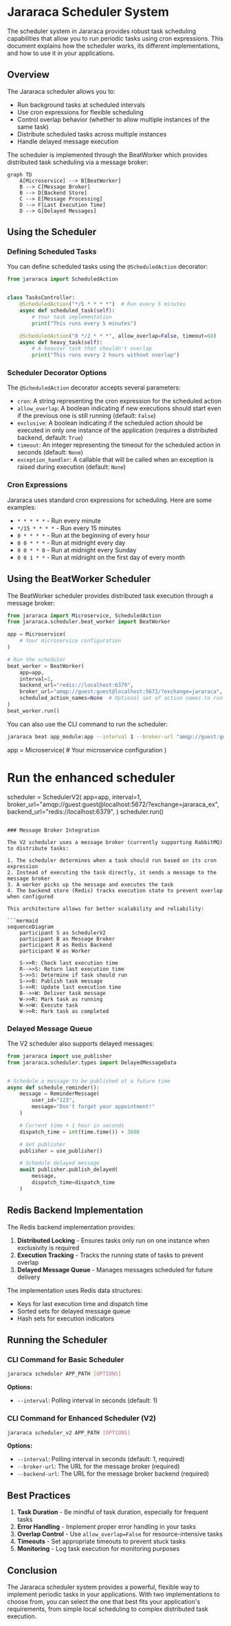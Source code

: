 # Jararaca Scheduler System

The scheduler system in Jararaca provides robust task scheduling capabilities that allow you to run periodic tasks using cron expressions. This document explains how the scheduler works, its different implementations, and how to use it in your applications.

## Overview

The Jararaca scheduler allows you to:

- Run background tasks at scheduled intervals
- Use cron expressions for flexible scheduling
- Control overlap behavior (whether to allow multiple instances of the same task)
- Distribute scheduled tasks across multiple instances
- Handle delayed message execution

The scheduler is implemented through the BeatWorker which provides distributed task scheduling via a message broker:

```mermaid
graph TD
    A[Microservice] --> B[BeatWorker]
    B --> C[Message Broker]
    B --> D[Backend Store]
    C --> E[Message Processing]
    D --> F[Last Execution Time]
    D --> G[Delayed Messages]
```

## Using the Scheduler

### Defining Scheduled Tasks

You can define scheduled tasks using the `@ScheduledAction` decorator:

```python
from jararaca import ScheduledAction


class TasksController:
    @ScheduledAction("*/5 * * * *")  # Run every 5 minutes
    async def scheduled_task(self):
        # Your task implementation
        print("This runs every 5 minutes")

    @ScheduledAction("0 */2 * * *", allow_overlap=False, timeout=60)
    async def heavy_task(self):
        # A heavier task that shouldn't overlap
        print("This runs every 2 hours without overlap")
```

### Scheduler Decorator Options

The `@ScheduledAction` decorator accepts several parameters:

- `cron`: A string representing the cron expression for the scheduled action
- `allow_overlap`: A boolean indicating if new executions should start even if the previous one is still running (default: `False`)
- `exclusive`: A boolean indicating if the scheduled action should be executed in only one instance of the application (requires a distributed backend, default: `True`)
- `timeout`: An integer representing the timeout for the scheduled action in seconds (default: `None`)
- `exception_handler`: A callable that will be called when an exception is raised during execution (default: `None`)

### Cron Expressions

Jararaca uses standard cron expressions for scheduling. Here are some examples:

- `* * * * *` - Run every minute
- `*/15 * * * *` - Run every 15 minutes
- `0 * * * *` - Run at the beginning of every hour
- `0 0 * * *` - Run at midnight every day
- `0 0 * * 0` - Run at midnight every Sunday
- `0 0 1 * *` - Run at midnight on the first day of every month

## Using the BeatWorker Scheduler

The BeatWorker scheduler provides distributed task execution through a message broker:

```python
from jararaca import Microservice, ScheduledAction
from jararaca.scheduler.beat_worker import BeatWorker

app = Microservice(
    # Your microservice configuration
)

# Run the scheduler
beat_worker = BeatWorker(
    app=app,
    interval=1,
    backend_url="redis://localhost:6379",
    broker_url="amqp://guest:guest@localhost:5672/?exchange=jararaca",
    scheduled_action_names=None  # Optional set of action names to run
)
beat_worker.run()
```

You can also use the CLI command to run the scheduler:

```bash
jararaca beat app_module:app --interval 1 --broker-url "amqp://guest:guest@localhost:5672/?exchange=jararaca" --backend-url "redis://localhost:6379"
```

app = Microservice(
    # Your microservice configuration
)

# Run the enhanced scheduler
scheduler = SchedulerV2(
    app=app,
    interval=1,
    broker_url="amqp://guest:guest@localhost:5672/?exchange=jararaca_ex",
    backend_url="redis://localhost:6379",
)
scheduler.run()
```

### Message Broker Integration

The V2 scheduler uses a message broker (currently supporting RabbitMQ) to distribute tasks:

1. The scheduler determines when a task should run based on its cron expression
2. Instead of executing the task directly, it sends a message to the message broker
3. A worker picks up the message and executes the task
4. The backend store (Redis) tracks execution state to prevent overlap when configured

This architecture allows for better scalability and reliability:

```mermaid
sequenceDiagram
    participant S as SchedulerV2
    participant B as Message Broker
    participant R as Redis Backend
    participant W as Worker

    S->>R: Check last execution time
    R-->>S: Return last execution time
    S->>S: Determine if task should run
    S->>B: Publish task message
    S->>R: Update last execution time
    B-->>W: Deliver task message
    W->>R: Mark task as running
    W->>W: Execute task
    W->>R: Mark task as completed
```

### Delayed Message Queue

The V2 scheduler also supports delayed messages:

```python
from jararaca import use_publisher
from jararaca.scheduler.types import DelayedMessageData


# Schedule a message to be published at a future time
async def schedule_reminder():
    message = ReminderMessage(
        user_id="123",
        message="Don't forget your appointment!"
    )

    # Current time + 1 hour in seconds
    dispatch_time = int(time.time()) + 3600

    # Get publisher
    publisher = use_publisher()

    # Schedule delayed message
    await publisher.publish_delayed(
        message,
        dispatch_time=dispatch_time
    )
```

## Redis Backend Implementation

The Redis backend implementation provides:

1. **Distributed Locking** - Ensures tasks only run on one instance when exclusivity is required
2. **Execution Tracking** - Tracks the running state of tasks to prevent overlap
3. **Delayed Message Queue** - Manages messages scheduled for future delivery

The implementation uses Redis data structures:
- Keys for last execution time and dispatch time
- Sorted sets for delayed message queue
- Hash sets for execution indicators

## Running the Scheduler

### CLI Command for Basic Scheduler

```bash
jararaca scheduler APP_PATH [OPTIONS]
```

**Options:**
- `--interval`: Polling interval in seconds (default: 1)

### CLI Command for Enhanced Scheduler (V2)

```bash
jararaca scheduler_v2 APP_PATH [OPTIONS]
```

**Options:**
- `--interval`: Polling interval in seconds (default: 1, required)
- `--broker-url`: The URL for the message broker (required)
- `--backend-url`: The URL for the message broker backend (required)

## Best Practices

1. **Task Duration** - Be mindful of task duration, especially for frequent tasks
2. **Error Handling** - Implement proper error handling in your tasks
3. **Overlap Control** - Use `allow_overlap=False` for resource-intensive tasks
4. **Timeouts** - Set appropriate timeouts to prevent stuck tasks
5. **Monitoring** - Log task execution for monitoring purposes

## Conclusion

The Jararaca scheduler system provides a powerful, flexible way to implement periodic tasks in your applications. With two implementations to choose from, you can select the one that best fits your application's requirements, from simple local scheduling to complex distributed task execution.
